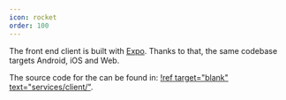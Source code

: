```yaml
---
icon: rocket
order: 100
---
```


The front end client is built with [Expo](https://expo.dev/). Thanks to that, the same codebase targets Android, iOS and Web.

The source code for the can be found in:
[!ref target="blank" text="services/client/"](https://github.com/BenasB/compooler/tree/main/services/client).
